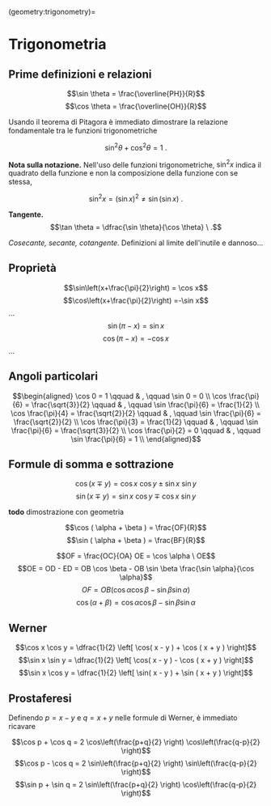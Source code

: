 (geometry:trigonometry)=
# Trigonometria

## Prime definizioni e relazioni

$$\sin \theta = \frac{\overline{PH}}{R}$$
$$\cos \theta = \frac{\overline{OH}}{R}$$

Usando il teorema di Pitagora è immediato dimostrare la relazione fondamentale tra le funzioni trigonometriche

$$\sin^2 \theta + \cos^2 \theta = 1 \ .$$

**Nota sulla notazione.** Nell'uso delle funzioni trigonometriche, $\sin^2 x$ indica il quadrato della funzione e non la composizione della funzione con se stessa,

$$\sin^2 x = (\sin x)^2 \neq \sin( \sin x) \ .$$

**Tangente.** $$\tan \theta = \dfrac{\sin \theta}{\cos \theta} \ .$$

*Cosecante, secante, cotangente.* Definizioni al limite dell'inutile e dannoso...

## Proprietà
$$\sin\left(x+\frac{\pi}{2}\right) = \cos x$$
$$\cos\left(x+\frac{\pi}{2}\right) =-\sin x$$
...<br>
$$\sin(\pi - x) = \sin x$$
$$\cos(\pi - x) =-\cos x$$
...<br>

## Angoli particolari
$$\begin{aligned}
\cos 0 = 1                              \qquad & , \qquad \sin 0 = 0 \\
\cos \frac{\pi}{6} = \frac{\sqrt{3}}{2} \qquad & , \qquad \sin \frac{\pi}{6} = \frac{1}{2}        \\
\cos \frac{\pi}{4} = \frac{\sqrt{2}}{2} \qquad & , \qquad \sin \frac{\pi}{6} = \frac{\sqrt{2}}{2} \\
\cos \frac{\pi}{3} = \frac{1}{2}        \qquad & , \qquad \sin \frac{\pi}{6} = \frac{\sqrt{3}}{2} \\
\cos \frac{\pi}{2} = 0                  \qquad & , \qquad \sin \frac{\pi}{6} = 1 \\
\end{aligned}$$

## Formule di somma e sottrazione

$$\cos ( x \mp y ) = \cos x \ \cos y \pm \sin x \ \sin y$$
$$\sin ( x \mp y ) = \sin x \ \cos y \mp \cos x \ \sin y$$

**todo** dimostrazione con geometria

$$\cos ( \alpha + \beta ) = \frac{OF}{R}$$
$$\sin ( \alpha + \beta ) = \frac{BF}{R}$$


$$OF = \frac{OC}{OA} OE = \cos \alpha \ OE$$
$$OE = OD - ED = OB \cos \beta - OB \sin \beta \frac{\sin \alpha}{\cos \alpha}$$
$$OF = OB \left( \cos \alpha \cos \beta - \sin \beta \sin \alpha  \right)$$
$$\cos (\alpha + \beta) = \cos \alpha \cos \beta - \sin \beta \sin \alpha$$ 


## Werner

$$\cos x \cos y = \dfrac{1}{2} \left[ \cos( x - y ) + \cos ( x + y ) \right]$$
$$\sin x \sin y = \dfrac{1}{2} \left[ \cos( x - y ) - \cos ( x + y ) \right]$$
$$\sin x \cos y = \dfrac{1}{2} \left[ \sin( x - y ) + \sin ( x + y ) \right]$$

## Prostaferesi

Definendo $p = x-y$ e $q = x+y$ nelle formule di Werner, è immediato ricavare

$$\cos p + \cos q = 2 \cos\left(\frac{p+q}{2} \right) \cos\left(\frac{q-p}{2} \right)$$
$$\cos p - \cos q = 2 \sin\left(\frac{p+q}{2} \right) \sin\left(\frac{q-p}{2} \right)$$
$$\sin p + \sin q = 2 \sin\left(\frac{p+q}{2} \right) \cos\left(\frac{q-p}{2} \right)$$









